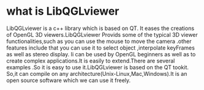 # what is LibQGLviewer
 LibQGLviewer is a c++ library which is based on QT. It eases the creations of OpenGL 3D viewers.LibQGLviewer Provids some of the typical 3D viewer functionalities,such as you can use the mouse to move the camera .other features include that you can use it to select object ,interpolate keyFrames as well as stereo display. Ii can be used by OpenGL beginners as well as to create complex applications.It is easily to extend.There are several examples .So it is easy to use it.LibQGLviewer is based on the QT tookit. So,it can compile on any architecture(Unix-Linux,Mac,Windows).It is an open source software which we can use it freely.
